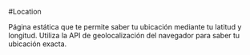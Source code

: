 #Location

Página estática que te permite saber tu ubicación mediante tu latitud y longitud. Utiliza la API de geolocalización del navegador para saber tu ubicación exacta.

